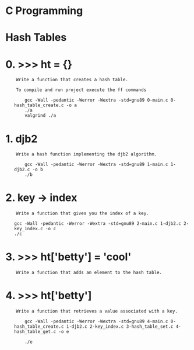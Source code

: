 # C Programming 

# Hash Tables

# 0. >>> ht = {}

        Write a function that creates a hash table.

        To compile and run project execute the ff commands
<ul>

        gcc -Wall -pedantic -Werror -Wextra -std=gnu89 0-main.c 0-hash_table_create.c -o a  
        ./a
        valgrind ./a

</ul>

# 1. djb2

        Write a hash function implementing the djb2 algorithm.

<ul>

        gcc -Wall -pedantic -Werror -Wextra -std=gnu89 1-main.c 1-djb2.c -o b
        ./b 

</ul>

# 2. key -> index

        Write a function that gives you the index of a key.

<ul>

    gcc -Wall -pedantic -Werror -Wextra -std=gnu89 2-main.c 1-djb2.c 2-key_index.c -o c
    ./c

</ul>

# 3. >>> ht['betty'] = 'cool'

        Write a function that adds an element to the hash table.

# 4. >>> ht['betty']

        Write a function that retrieves a value associated with a key.


<ul>

        gcc -Wall -pedantic -Werror -Wextra -std=gnu89 4-main.c 0-hash_table_create.c 1-djb2.c 2-key_index.c 3-hash_table_set.c 4-hash_table_get.c -o e

        ./e

</ul>


        


